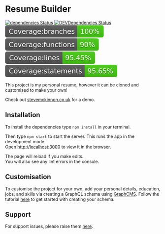 # Resume Builder

[![dependencies Status](https://david-dm.org/stevenmckinnon/resume/status.svg)](https://david-dm.org/stevenmckinnon/resume) [![DEVDependencies Status](https://david-dm.org/stevenmckinnon/resume/DEV-status.svg)](https://david-dm.org/stevenmckinnon/resume?type=DEV)<br />
![bade-branches](./coverage/badge-branches.svg)![badge-functions](./coverage/badge-functions.svg)![badge-lines](./coverage/badge-lines.svg)![badge-statements](./coverage/badge-statements.svg)

This project is my personal resume, however it can be cloned and customised to make your own!

Check out [stevemckinnon.co.uk](http://stevemckinnon.co.uk) for a demo. 

## Installation

To install the dependencies type `npm install` in your terminal.

Then type `npm start` to start the server. This runs the app in the development mode.<br>
Open [http://localhost:3000](http://localhost:3000) to view it in the browser.

The page will reload if you make edits.<br>
You will also see any lint errors in the console.

## Customisation

To customise the project for your own, add your personal details, education, jobs, and skills via creating a GraphQL schema using [GraphCMS](https://graphcms.com). Follow the tutorial [here](https://docs.graphcms.com) to get started with creating your schema.

## Support

For support issues, please raise them [here](https://github.com/stevenmckinnon/resume/issues).

